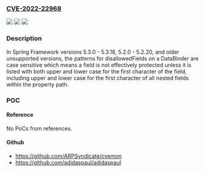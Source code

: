 ### [CVE-2022-22968](https://cve.mitre.org/cgi-bin/cvename.cgi?name=CVE-2022-22968)
![](https://img.shields.io/static/v1?label=Product&message=Spring%20Framework&color=blue)
![](https://img.shields.io/static/v1?label=Version&message=n%2Fa&color=blue)
![](https://img.shields.io/static/v1?label=Vulnerability&message=Data%20Binding%20Rules%20Vulnerability&color=brighgreen)

### Description

In Spring Framework versions 5.3.0 - 5.3.18, 5.2.0 - 5.2.20, and older unsupported versions, the patterns for disallowedFields on a DataBinder are case sensitive which means a field is not effectively protected unless it is listed with both upper and lower case for the first character of the field, including upper and lower case for the first character of all nested fields within the property path.

### POC

#### Reference
No PoCs from references.

#### Github
- https://github.com/ARPSyndicate/cvemon
- https://github.com/adidaspaul/adidaspaul

